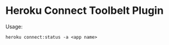 Heroku Connect Toolbelt Plugin
==================

Usage:  

    heroku connect:status -a <app name>

